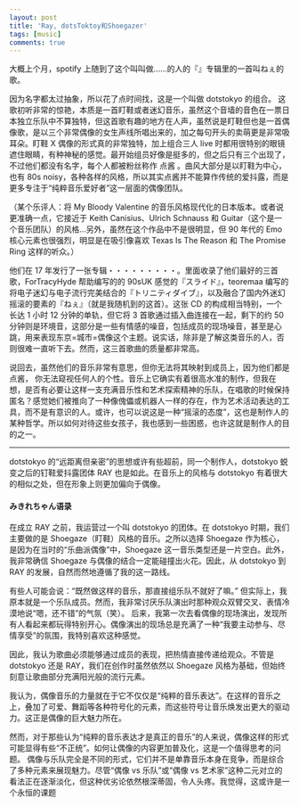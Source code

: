 ```yaml
---
layout: post
title: 'Ray, dotsToktoy和Shoegazer'
tags: [music]
comments: true
---
```


大概上个月，spotify 上随到了这个叫叫做......的人的『』专辑里的一首叫ねぇ的歌。

因为名字都太过抽象，所以花了点时间找，这是一个叫做 dotstokyo 的组合。
这歌初听非常的惊艳，本质是一首盯鞋或者迷幻音乐，虽然这个音墙的音色在一票日本独立乐队中不算独特，但这首歌有趣的地方在人声，虽然说是盯鞋但也是一首偶像歌，是以三个非常偶像的女生声线所唱出来的，加之每句开头的卖萌更是非常吸耳朵。盯鞋 X 偶像的形式真的非常独特，加上组合三人 live 时都用很特别的眼镜遮住眼睛，有种神秘的感觉。最开始组员好像是挺多的，但之后只有三个出现了，不过他们都没有名字，每个人都被粉丝称作 点酱 。曲风大部分是以盯鞋为中心，也有 80s noisy，各种各样的风格，所以其实点酱并不能算作传统的爱抖露，而是更多专注于“纯粹音乐爱好者”这一层面的偶像团队。

（某个乐评人：将 My Bloody Valentine 的音乐风格现代化的日本版本。或者说更准确一点，它接近于 Keith Canisius、Ulrich Schnauss 和 Guitar（这个是一个音乐团队）的风格…另外，虽然在这个作品中不是很明显，但 90 年代的 Emo 核心元素也很强烈，明显是在吸引像喜欢 Texas Is The Reason 和 The Promise Ring 这样的听众。）

他们在 17 年发行了一张专辑・・・・・・・・・。里面收录了他们最好的三首歌，ForTracyHyde 帮助编写的的 90sUK 感觉的『スライド』，teoremaa 编写的将电子迷幻与电子流行完美结合的『トリニティダイブ』，以及融合了国内外迷幻摇滚的要素的『ねぇ』（就是我随机到的这首）。这张 CD 的构成相当特别，一个长达 1 小时 12 分钟的单轨，但它将 3 首歌通过插入曲连接在一起，剩下的约 50 分钟则是环境音，这部分是一些有情感的噪音，包括成员的现场噪音，甚至是心跳，用来表现东京=城市=偶像这个主题。说实话，除非是了解这类音乐的人，否则很难一直听下去。然而，这三首歌曲的质量都非常高。

说回去，虽然他们的音乐非常有意思，但你无法将其映射到成员上，因为他们都是 点酱， 你无法窥视任何人的个性。音乐上它确实有着很高水准的制作，但我在想，是否有必要让这样一支充满音乐性和艺术探索精神的乐队，在唱歌的时候保持匿名？感觉她们被推向了一种像傀儡或机器人一样的存在，作为艺术活动表达的工具，而不是有意识的人。或许，也可以说这是一种“摇滚的态度”，这也是制作人的某种哲学。所以如何对待这些女孩子，我也感到一些困惑，也许这就是制作人的目的之一。

---

dotstokyo 的“远距离但亲密”的思想或许有些超前，同一个制作人，dotstokyo 蜕变之后的钉鞋爱抖露团体 RAY 也是如此。在音乐上的风格与 dotstokyo 有着很大的相似之处，但在形象上则更加偏向于偶像。

#### みきれちゃん语录

在成立 RAY 之前，我运营过一个叫 dotstokyo 的团体。在 dotstokyo 时期，我们主要做的是 Shoegaze（盯鞋）风格的音乐。之所以选择 Shoegaze 作为核心，是因为在当时的“乐曲派偶像”中，Shoegaze 这一音乐类型还是一片空白。此外，我非常确信 Shoegaze 与偶像的结合一定能碰撞出火花。因此，从 dotstokyo 到 RAY 的发展，自然而然地遵循了我的这一路线。

有些人可能会说：“既然做这样的音乐，那直接组乐队不就好了嘛。”
但实际上，我原本就是一个乐队成员。然而，我非常讨厌乐队演出时那种观众双臂交叉、表情冷漠地说“嗯，还不错”的气氛（笑）。
后来，我第一次去看偶像的现场演出，发现所有人看起来都玩得特别开心。偶像演出的现场总是充满了一种“我要主动参与、尽情享受”的氛围，我特别喜欢这种感觉。

因此，我认为歌曲必须能够通过成员的表现，把热情直接传递给观众。不管是 dotstokyo 还是 RAY，我们在创作时虽然依然以 Shoegaze 风格为基础，但始终刻意让歌曲部分充满阳光般的流行元素。

我认为，偶像音乐的力量就在于它不仅仅是“纯粹的音乐表达”。在这样的音乐之上，叠加了可爱、舞蹈等各种符号化的元素，而这些符号让音乐焕发出更大的驱动力。这正是偶像的巨大魅力所在。

然而，对于那些认为“纯粹的音乐表达才是真正的音乐”的人来说，偶像这样的形式可能显得有些“不正统”。如何让偶像的内容更加普及化，这是一个值得思考的问题。
偶像与乐队完全是不同的形式，它们并不是单靠音乐本身在竞争，而是综合了多种元素来展现魅力。尽管“偶像 vs 乐队”或“偶像 vs 艺术家”这种二元对立的看法正在逐渐淡化，但这种优劣论依然根深蒂固，令人头疼。我觉得，这或许是一个永恒的课题
